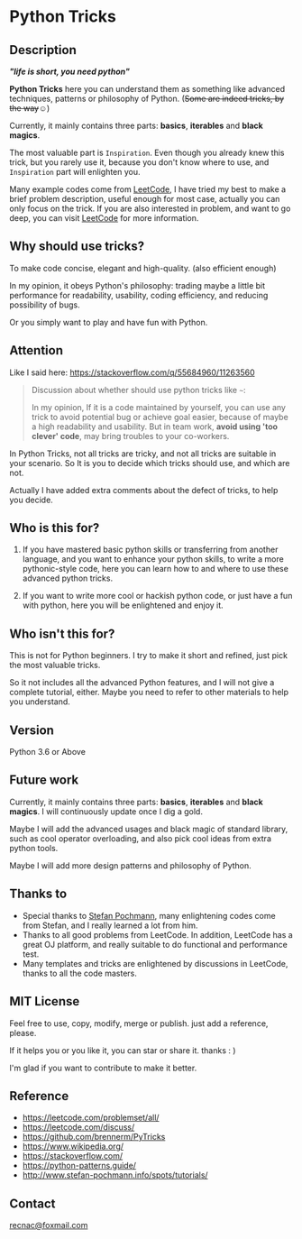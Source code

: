# Python Tricks



## Description

***"life is short, you need python"***

**Python Tricks** here you can understand them as something like advanced techniques, patterns or philosophy of Python. (<strike>Some are indeed tricks, by the way</strike>☺)



Currently, it mainly contains three parts: **basics**, **iterables** and **black magics**.

The most valuable part is `Inspiration`.  Even though you already knew this trick, but you rarely use it, because you don't know where to use, and `Inspiration` part will enlighten you.



Many example codes come from [LeetCode](https://leetcode.com/problemset/all/), I have tried my best to make a brief problem description, useful enough for most case, actually you can only focus on the trick. If you are also interested in problem, and want to go deep, you can visit [LeetCode](https://leetcode.com/problemset/all/) for more information.



## Why should use tricks?

To make code concise, elegant and high-quality. (also efficient enough)

In my opinion, it obeys Python's philosophy: trading maybe a little bit performance for readability, usability, coding efficiency, and reducing possibility of bugs.

Or you simply want to play and have fun with Python.



## Attention

Like I said here: https://stackoverflow.com/q/55684960/11263560

> Discussion about whether should use python tricks like `~`:
>
> In my opinion, If it is a code maintained by yourself, you can use any trick to avoid potential bug or achieve goal easier, because of maybe a high readability and usability. But in team work, **avoid using 'too clever' code**, may bring troubles to your co-workers.

In Python Tricks, not all tricks are tricky, and not all tricks are suitable in your scenario. So It is you to decide which tricks should use, and which are not.

Actually I have added extra comments about the defect of tricks, to help you decide.




## Who is this for?
1. If you have mastered basic python skills or transferring from another language, and you want to enhance your python skills, to write a more pythonic-style code, here you can learn how to and where to use these advanced python tricks. 

2. If you want to write more cool or hackish python code, or just have a fun with python, here you will be enlightened and enjoy it.



## Who isn't this for?

This is not for Python beginners. I try to make it short and refined, just pick the most valuable tricks.

So it not includes all the advanced Python features, and I will not give a complete tutorial, either.  Maybe you need to refer to other materials to help you understand.



## Version

Python 3.6 or Above



## Future work

Currently, it mainly contains three parts: **basics**, **iterables** and **black magics**. I will continuously update once I dig a gold.

Maybe I will add the advanced usages and black magic of standard library, such as cool operator overloading, and also pick cool ideas from extra python tools. 

Maybe I will add more design patterns and philosophy of Python.



## Thanks to
* Special thanks to [Stefan Pochmann](https://leetcode.com/stefanpochmann/), many enlightening codes come from Stefan, and I really learned a lot from him.
* Thanks to all good problems from LeetCode. In addition, LeetCode has a great OJ platform, and really suitable to do functional and performance test.
* Many templates and tricks are enlightened by discussions in LeetCode, thanks to all the code masters.



## MIT License

Feel free to use, copy, modify, merge or publish. just add a reference, please. 

If it helps you or you like it, you can star or share it. thanks : )

I'm glad if you want to contribute to make it better.




## Reference

* https://leetcode.com/problemset/all/
* https://leetcode.com/discuss/
* https://github.com/brennerm/PyTricks
* https://www.wikipedia.org/
* https://stackoverflow.com/
* https://python-patterns.guide/
* http://www.stefan-pochmann.info/spots/tutorials/



## Contact
recnac@foxmail.com